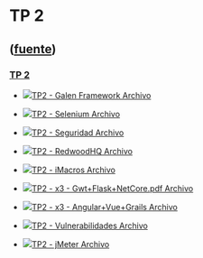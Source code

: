 # TP 2
([fuente](https://campus.exactas.uba.ar/course/view.php?id=1060&section=7))
---
### [TP 2](https://campus.exactas.uba.ar/course/view.php?id=1060&section=7)

  - [![ ](https://campus.exactas.uba.ar/theme/image.php/aardvark/core/1524752928/f/pdf-24)TP2 - Galen Framework Archivo](https://campus.exactas.uba.ar/mod/resource/view.php?id=63758)

  - [![ ](https://campus.exactas.uba.ar/theme/image.php/aardvark/core/1524752928/f/pdf-24)TP2 - Selenium Archivo](https://campus.exactas.uba.ar/mod/resource/view.php?id=63759)

  - [![ ](https://campus.exactas.uba.ar/theme/image.php/aardvark/core/1524752928/f/pdf-24)TP2 - Seguridad Archivo](https://campus.exactas.uba.ar/mod/resource/view.php?id=63760)

  - [![ ](https://campus.exactas.uba.ar/theme/image.php/aardvark/core/1524752928/f/pdf-24)TP2 - RedwoodHQ Archivo](https://campus.exactas.uba.ar/mod/resource/view.php?id=63761)

  - [![ ](https://campus.exactas.uba.ar/theme/image.php/aardvark/core/1524752928/f/pdf-24)TP2 - iMacros Archivo](https://campus.exactas.uba.ar/mod/resource/view.php?id=63762)

  - [![ ](https://campus.exactas.uba.ar/theme/image.php/aardvark/core/1524752928/f/pdf-24)TP2 - x3 - Gwt+Flask+NetCore.pdf Archivo](https://campus.exactas.uba.ar/mod/resource/view.php?id=63763)

  - [![ ](https://campus.exactas.uba.ar/theme/image.php/aardvark/core/1524752928/f/pdf-24)TP2 - x3 - Angular+Vue+Grails Archivo](https://campus.exactas.uba.ar/mod/resource/view.php?id=63764)

  - [![ ](https://campus.exactas.uba.ar/theme/image.php/aardvark/core/1524752928/f/pdf-24)TP2 - Vulnerabilidades Archivo](https://campus.exactas.uba.ar/mod/resource/view.php?id=63765)

  - [![ ](https://campus.exactas.uba.ar/theme/image.php/aardvark/core/1524752928/f/pdf-24)TP2 - jMeter Archivo](https://campus.exactas.uba.ar/mod/resource/view.php?id=63766)

